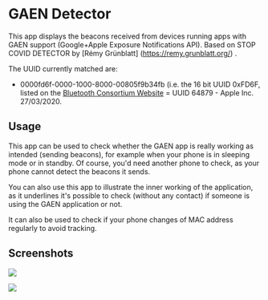 # GAEN Detector

This app displays the beacons received from devices running apps with GAEN support (Google+Apple Exposure Notifications API). Based on STOP COVID DETECTOR by [Rémy Grünblatt] (https://remy.grunblatt.org/) . 

The UUID currently matched are:

- 0000fd6f-0000-1000-8000-00805f9b34fb (i.e. the 16 bit UUID 0xFD6F, listed on the [Bluetooth Consortium Website](https://www.bluetooth.com/specifications/assigned-numbers/16-bit-uuids-for-members/) = UUID 64879 - Apple Inc. 27/03/2020.


## Usage

This app can be used to check whether the GAEN app is really working as intended (sending beacons), for example when your phone is in sleeping mode or in standby. Of course, you'd need another phone to check, as your phone cannot detect the beacons it sends.

You can also use this app to illustrate the inner working of the application, as it underlines it's possible to check (without any contact) if someone is using the GAEN application or not.

It can also be used to check if your phone changes of MAC address regularly to avoid tracking.

## Screenshots

![](photo1.png)

![](photo2.png)
